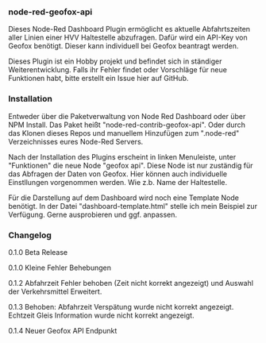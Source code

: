 ### node-red-geofox-api

Dieses Node-Red Dashboard Plugin ermöglicht es aktuelle Abfahrtszeiten aller Linien einer HVV Haltestelle abzufragen. Dafür wird ein API-Key von Geofox benötigt. Dieser kann individuell bei Geofox beantragt werden.

Dieses Plugin ist ein Hobby projekt und befindet sich in ständiger Weiterentwicklung. Falls ihr Fehler findet oder Vorschläge für neue Funktionen habt, bitte erstellt ein Issue hier auf GitHub.

### Installation

Entweder über die Paketverwaltung von Node Red Dashboard oder über NPM Install. Das Paket heißt "node-red-contrib-geofox-api". Oder durch das Klonen dieses Repos und manuellem Hinzufügen zum ".node-red" Verzeichnisses eures Node-Red Servers.

Nach der Installation des Plugins erscheint in linken Menuleiste, unter "Funktionen" die neue Node "geofox api". Diese Node ist nur zuständig für das Abfragen der Daten von Geofox. Hier können auch individuelle Einstllungen vorgenommen werden. Wie z.b. Name der Haltestelle.

Für die Darstellung auf dem Dashboard wird noch eine Template Node benötigt. In der Datei "dashboard-template.html" stelle ich mein Beispiel zur Verfügung. Gerne ausprobieren und ggf. anpassen.

### Changelog

0.1.0 Beta Release

0.1.0 Kleine Fehler Behebungen

0.1.2 Abfahrzeit Fehler behoben (Zeit nicht korrekt angezeigt) und Auswahl der Verkehrsmittel Erweitert.

0.1.3 Behoben: Abfahrzeit Verspätung wurde nicht korrekt angezeigt. Echtzeit Gleis Information wurde nicht korrekt angezeigt.

0.1.4 Neuer Geofox API Endpunkt
